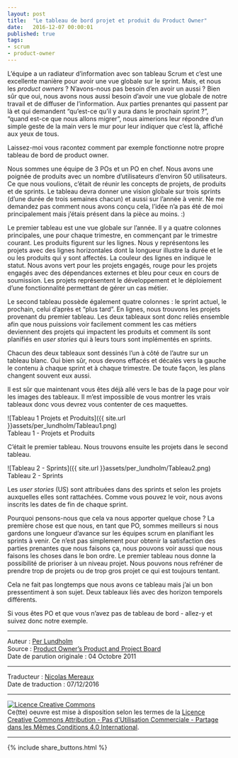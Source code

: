 ```yaml
---
layout: post
title:  "Le tableau de bord projet et produit du Product Owner"
date:   2016-12-07 00:00:01
published: true
tags: 
- scrum
- product-owner
---
```


L’équipe a un radiateur d’information avec son tableau Scrum et c’est une excellente manière pour avoir une vue globale sur le sprint. Mais, et nous les _product owners_ ? N’avons-nous pas besoin d’en avoir un aussi ? Bien sûr que oui, nous avons nous aussi besoin d’avoir une vue globale de notre travail et de diffuser de l’information. Aux parties prenantes qui passent par là et qui demandent “qu’est-ce qu’il y aura dans le prochain sprint ?”, “quand est-ce que nous allons migrer”, nous aimerions leur répondre d’un simple geste de la main vers le mur pour leur indiquer que c’est là, affiché aux yeux de tous.

Laissez-moi vous racontez comment par exemple fonctionne notre propre tableau de bord de product owner.

Nous sommes une équipe de 3 POs et un PO en chef. Nous avons une poignée de produits avec un nombre d’utilisateurs d’environ 50 utilisateurs. Ce que nous voulions, c’était de réunir les concepts de projets, de produits et de sprints. Le tableau devra donner une vision globale sur trois sprints (d’une durée de trois semaines chacun) et aussi sur l’année à venir. Ne me demandez pas comment nous avons conçu cela, l’idée n’a pas été de moi principalement mais j’étais présent dans la pièce au moins. :)

Le premier tableau est une vue globale sur l’année. Il y a quatre colonnes principales, une pour chaque trimestre, en commençant par le trimestre courant. Les produits figurent sur les lignes. Nous y représentons les projets avec des lignes horizontales dont la longueur illustre la durée et le ou les produits qui y sont affectés. La couleur des lignes en indique le statut. Nous avons vert pour les projets engagés, rouge pour les projets engagés avec des dépendances externes et bleu pour ceux en cours de soumission. Les projets représentent le développement et le déploiement d’une fonctionnalité permettant de gérer un cas métier.

Le second tableau possède également quatre colonnes : le sprint actuel, le prochain, celui d’après et “plus tard”. En lignes, nous trouvons les projets provenant du premier tableau. Les deux tableaux sont donc reliés ensemble afin que nous puissions voir facilement comment les cas métiers deviennent des projets qui impactent les produits et comment ils sont planifiés en _user stories_ qui à leurs tours sont implémentés en sprints.

Chacun des deux tableaux sont dessinés l’un à côté de l’autre sur un tableau blanc. Oui bien sûr, nous devons effacés et décalés vers la gauche le contenu à chaque sprint et à chaque trimestre. De toute façon, les plans changent souvent eux aussi.

Il est sûr que maintenant vous êtes déjà allé vers le bas de la page pour voir les images des tableaux. Il m’est impossible de vous montrer les vrais tableaux donc vous devrez vous contenter de ces maquettes.

![Tableau 1 Projets et Produits]({{ site.url }}assets/per_lundholm/Tableau1.png)  
Tableau 1 - Projets et Produits

C’était le premier tableau. Nous trouvons ensuite les projets dans le second tableau.

![Tableau 2 - Sprints]({{ site.url }}assets/per_lundholm/Tableau2.png)  
Tableau 2 - Sprints

Les _user stories_ (US) sont attribuées dans des sprints et selon les projets auxquelles elles sont rattachées. Comme vous pouvez le voir, nous avons inscrits les dates de fin de chaque sprint.

Pourquoi pensons-nous que cela va nous apporter quelque chose ? La première chose est que nous, en tant que PO, sommes meilleurs si nous gardons une longueur d’avance sur les équipes scrum en planifiant les sprints à venir. Ce n’est pas simplement pour obtenir la satisfaction des parties prenantes que nous faisons ça, nous pouvons voir aussi que nous faisons les choses dans le bon ordre. Le premier tableau nous donne la possibilité de prioriser à un niveau projet. Nous pouvons nous refréner de prendre trop de projets ou de trop gros projet ce qui est toujours tentant.

Cela ne fait pas longtemps que nous avons ce tableau mais j’ai un bon pressentiment à son sujet. Deux tableaux liés avec des horizon temporels différents.

Si vous êtes PO et que vous n’avez pas de tableau de bord - allez-y et suivez donc notre exemple.

---  
Auteur : [Per Lundholm](https://www.crisp.se/konsulter/per-lundholm)  
Source : [Product Owner’s Product and Project Board](http://blog.crisp.se/2011/10/04/perlundholm/product-owners-product-and-project-board)  
Date de parution originale : 04 Octobre 2011  

---
Traducteur : [Nicolas Mereaux](http://www.les-traducteurs-agiles.org/traducteurs/)  
Date de traduction : 07/12/2016  

---

<a rel="license" href="http://creativecommons.org/licenses/by-nc-sa/4.0/"><img alt="Licence Creative Commons" style="border-width:0" src="http://i.creativecommons.org/l/by-nc-sa/4.0/88x31.png" /></a><br />Ce(tte) oeuvre est mise à disposition selon les termes de la <a rel="license" href="http://creativecommons.org/licenses/by-nc-sa/4.0/">Licence Creative Commons Attribution - Pas d'Utilisation Commerciale - Partage dans les Mêmes Conditions 4.0 International</a>.

---

{% include share_buttons.html %}
